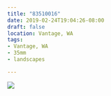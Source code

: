 ```yaml
---
title: "83510016"
date: 2019-02-24T19:04:26-08:00
draft: false
location: Vantage, WA
tags:
- Vantage, WA
- 35mm
- landscapes

---
```

![](https://d17enza3bfujl8.cloudfront.net/83510016.JPG)
